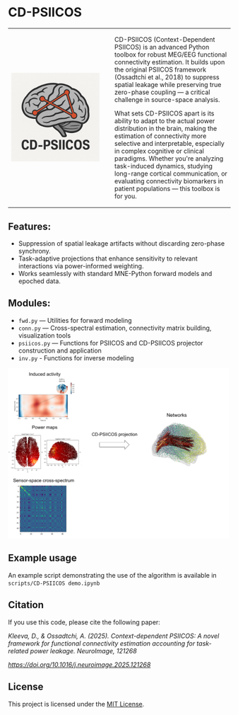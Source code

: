 # CD-PSIICOS

<table>
<tr>  
<td width="220">
  <img src="logo/cd-psiicos-logo.png" width="200"></td>
<td>

CD-PSIICOS (Context-Dependent PSIICOS) is an advanced Python toolbox for robust MEG/EEG functional connectivity estimation. It builds upon the original PSIICOS framework (Ossadtchi et al., 2018) to suppress spatial leakage while preserving true zero-phase coupling — a critical challenge in source-space analysis.

What sets CD-PSIICOS apart is its ability to adapt to the actual power distribution in the brain, making the estimation of connectivity more selective and interpretable, especially in complex cognitive or clinical paradigms. Whether you're analyzing task-induced dynamics, studying long-range cortical communication, or evaluating connectivity biomarkers in patient populations — this toolbox is for you.
</td>
</tr>
</table>

## Features:
- Suppression of spatial leakage artifacts without discarding zero-phase synchrony.
- Task-adaptive projections that enhance sensitivity to relevant interactions via power-informed weighting.
- Works seamlessly with standard MNE-Python forward models and epoched data.

## Modules:
- `fwd.py` — Utilities for forward modeling
- `conn.py` — Cross-spectral estimation, connectivity matrix building, visualization tools
- `psiicos.py` — Functions for PSIICOS and CD-PSIICOS projector construction and application
- `inv.py` - Functions for inverse modeling

<p align="left">
  <img src="logo/cdpsiicos.png" alt="pipeline" width="500"/>
</p>


## Example usage
An example script demonstrating the use of the algorithm is available in `scripts/CD-PSIICOS demo.ipynb`

## Citation
If you use this code, please cite the following paper:

*Kleeva, D., & Ossadtchi, A. (2025). Context-dependent PSIICOS: A novel framework for functional connectivity estimation accounting for task-related power leakage. NeuroImage, 121268* 

*https://doi.org/10.1016/j.neuroimage.2025.121268* 

## License
This project is licensed under the [MIT License](./LICENSE).
